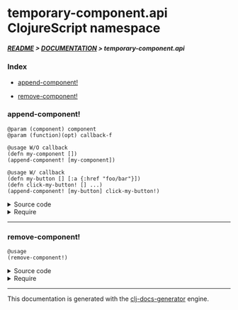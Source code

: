 
# temporary-component.api ClojureScript namespace

##### [README](../../../README.md) > [DOCUMENTATION](../../COVER.md) > temporary-component.api

### Index

- [append-component!](#append-component)

- [remove-component!](#remove-component)

### append-component!

```
@param (component) component
@param (function)(opt) callback-f
```

```
@usage W/O callback
(defn my-component [])
(append-component! [my-component])
```

```
@usage W/ callback
(defn my-button [] [:a {:href "foo/bar"}])
(defn click-my-button! [] ...)
(append-component! [my-button] click-my-button!)
```

<details>
<summary>Source code</summary>

```
(defn append-component!
  [component & [callback-f]]
  (remove-container!)
  (create-container!)
  (if-let [temporary-container (dom/get-element-by-id "temporary-container")]
          (let [component-element (-> component reagent/render-to-string dom/parse-html)]
               (dom/append-element! temporary-container component-element)
               (if callback-f (callback-f)))))
```

</details>

<details>
<summary>Require</summary>

```
(ns my-namespace (:require [temporary-component.api :refer [append-component!]]))

(temporary-component.api/append-component! ...)
(append-component!                         ...)
```

</details>

---

### remove-component!

```
@usage
(remove-component!)
```

<details>
<summary>Source code</summary>

```
(defn remove-component!
  []
  (remove-container!))
```

</details>

<details>
<summary>Require</summary>

```
(ns my-namespace (:require [temporary-component.api :refer [remove-component!]]))

(temporary-component.api/remove-component!)
(remove-component!)
```

</details>

---

This documentation is generated with the [clj-docs-generator](https://github.com/bithandshake/clj-docs-generator) engine.

